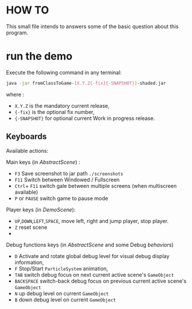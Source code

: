 # HOW TO

This small file intends to answers some of the basic question about this program.

# run the demo

Execute the following command in any terminal:

```bash
java -jar fromClassToGame-[X.Y.Z{-fix}{-SNAPSHOT}]-shaded.jar
```

where :
- `X.Y.Z` is the mandatory current release,
- `{-fix}` is the optional fix number,
- `{-SNAPSHOT}` for optional current Work in progress release.

## Keyboards

Available actions:

Main keys (in *AbstractScene*) :
- `F3` Save screenshot to jar path `./screenshots`
- `F11` Switch between Windowed / Fullscreen
- `Ctrl`+ `F11` switch gale between multiple screens (when multiscreen available)
- `P` or `PAUSE` switch game to pause mode

Player keys (in *DemoScene*):
- `UP`,`DOWN`,`LEFT`,`SPACE`, move left, right and jump player, stop player.
- `Z` reset scene
- 

Debug functions keys (in *AbstractScene* and some Debug *behaviors*)
- `D` Activate and rotate global debug level for visual debug display information,
- `F` Stop/Start `ParticleSystem` animation,
- `TAB` switch debug focus on next current active scene's `GameObject`
- `BACKSPACE` switch-back debug focus on previous current active scene's `GameObject`
- `N` up debug level on current `GameObject`
- `B` down debug level on current `GameObject`

